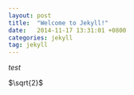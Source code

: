 ```yaml
---
layout: post
title:  "Welcome to Jekyll!"
date:   2014-11-17 13:31:01 +0800
categories: jekyll
tag: jekyll
---
```



$test$

$\sqrt{2}$

